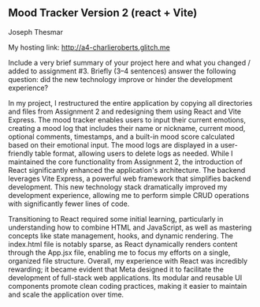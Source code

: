 ## Mood Tracker Version 2 (react + Vite)

Joseph Thesmar

My hosting link: http://a4-charlieroberts.glitch.me

Include a very brief summary of your project here and what you changed / added to assignment #3. Briefly (3–4 sentences) answer the following question: did the new technology improve or hinder the development experience?

In my project, I restructured the entire application by copying all directories and files from Assignment 2 and redesigning them using React and Vite Express. The mood tracker enables users to input their current emotions, creating a mood log that includes their name or nickname, current mood, optional comments, timestamps, and a built-in mood score calculated based on their emotional input. The mood logs are displayed in a user-friendly table format, allowing users to delete logs as needed. While I maintained the core functionality from Assignment 2, the introduction of React significantly enhanced the application's architecture. The backend leverages Vite Express, a powerful web framework that simplifies backend development. This new technology stack dramatically improved my development experience, allowing me to perform simple CRUD operations with significantly fewer lines of code.

Transitioning to React required some initial learning, particularly in understanding how to combine HTML and JavaScript, as well as mastering concepts like state management, hooks, and dynamic rendering. The index.html file is notably sparse, as React dynamically renders content through the App.jsx file, enabling me to focus my efforts on a single, organized file structure. Overall, my experience with React was incredibly rewarding; it became evident that Meta designed it to facilitate the development of full-stack web applications. Its modular and reusable UI components promote clean coding practices, making it easier to maintain and scale the application over time.

